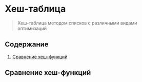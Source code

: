 # Хеш-таблица
>  Хеш-таблица методом списков с различными видами оптимизаций
## Содержание
1. [Сравнение хеш-функций](#cmp)

## Сравнение хеш-функций <a name="cmp"></a>

